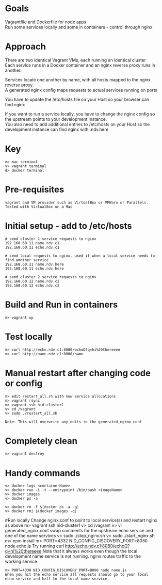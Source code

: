 # Goals
Vagrantfile and Dockerfile for node apps    
Run some services locally and some in containers - control through nginx    

# Approach
There are two identical Vagrant VMs, each running an identical cluster    
Each service runs in a Docker container and an nginx reverse proxy runs in another.

      
Services locate one another by name, with all hosts mapped to the nginx reverse proxy.    
A generated nginx config maps requests to actual services running on ports   
 
You have to update the /etc/hosts file on your Host so your browser can find nginx    

If you want to run a service locally, you have to change the nginx config so the upstream points to your development instance.    
You also need to add additional entries to /etc/hosts on your Host so the development instance can find nginx with <service>.ndv.here    


# Key
    m> mac terminal
    v> vagrant terminal
    d> docker terminal

# Pre-requisites
    vagrant and VM provider such as VirtualBox or VMWare or Parallels. Tested with VirtualBox on a Mac
    

# Initial setup - add to /etc/hosts 
    # send cluster 1 service requests to nginx
    192.168.60.11 name.ndv.c1
    192.168.60.11 echo.ndv.c1
    
    # send local requests to nginx. used if when a local service needs to find another service
    192.168.60.11 name.ndv.here
    192.168.60.11 echo.ndv.here
    
    # send cluster 2 service requests to nginx
    192.168.60.12 name.ndv.c2
    192.168.60.12 echo.ndv.c2

# Build and Run in containers
    m> vagrant up
    
# Test locally
    m> curl http://echo.ndv.c1:8080/echoQ?q=hi%20thereeee
    m> curl http://name.ndv.c1:8080/name
    
# Manual restart after changing code or config
    m> edit restart_all.sh with new service allocations
    m> vagrant rsync
    m> vagrant ssh nid-cluster1
    v> cd /vagrant
    v> sudo ./restart_all.sh
    
    Note: This will overwrite any edits to the generated_nginx.conf
     
# Completely clean
    m> vagrant destroy
 
# Handy commands
    v> docker logs <containerName>
    v> docker run -i -t --entrypoint /bin/bash <imageName>
    v> docker images
    v> docker ps -a

    v> docker rm -f $(docker ps -a -q)
    v> docker rmi $(docker images -q)

#Run locally 
    Change nginx.conf to point to local service(s) and restart nginx as above
    m> vagrant ssh nid-cluster1
    v> cd /vagrant
    v> vi generated_nginx.conf
    swap comments for the upstream echo service and one of the name services
    v> sudo ./stop_nginx.sh
    v> sudo ./start_nginx.sh
    m> npm install
    m> PORT=4332 NID_CONFIG_DISCOVERY_PORT=8080 node echo.js
    Try running curl http://echo.ndv.c1:8080/echoQ?q=hi%20thereeee
    Note that it always works even though the local development name service is not running.
    nginx routes traffic to the working service
    
    m> PORT=4330 NID_CONFIG_DISCOVERY_PORT=8080 node name.js
    When you hit the echo service all requests should go to your local echo service and half to the local name service
    
    

